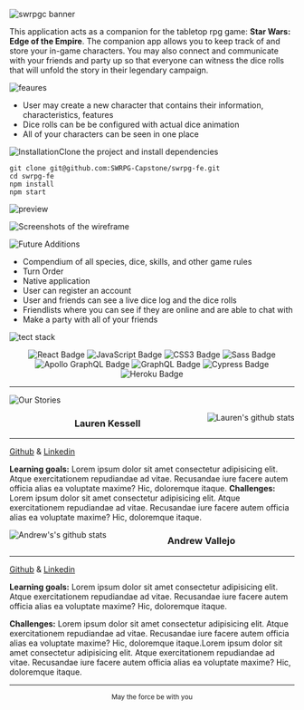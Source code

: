 ![swrpgc banner](https://user-images.githubusercontent.com/17935770/131261369-477cff64-39e5-462a-81bf-3f55944e512e.png)


This application acts as a companion for the tabletop rpg game: **Star Wars: Edge of the Empire**. The companion app allows you to keep track of and store your in-game characters. You may also connect and communicate with your friends and party up so that everyone can witness the dice rolls that will unfold the story in their legendary campaign.



![feaures](https://user-images.githubusercontent.com/17935770/131262008-e0fb73fa-3967-41bb-852d-6fd1f71b45a7.png)

 - User may create a new character that contains their information, characteristics, features
 - Dice rolls can be be configured with actual dice animation
 - All of your characters can be seen in one place

![Installation](https://user-images.githubusercontent.com/17935770/131262041-39ba027b-0d4e-44a6-b599-8f1543ae5c6c.png)Clone the project and install dependencies

```szh 
git clone git@github.com:SWRPG-Capstone/swrpg-fe.git
cd swrpg-fe
npm install 
npm start
```


![preview](https://user-images.githubusercontent.com/17935770/131262055-e0e0afc1-09f9-4730-9f02-8cd4d7a2be09.png)

![Screenshots of the wireframe](https://user-images.githubusercontent.com/17935770/131262115-72dfe9c0-5bae-4c05-b65c-319b952bda52.png)



![Future Additions](https://user-images.githubusercontent.com/17935770/131262136-88628fd2-2b64-41d9-ae44-8f8f32bd03e0.png)

- Compendium of all species, dice, skills, and other game rules
- Turn Order
- Native application
- User can register an account
- User and friends can see a live dice log and the dice rolls
- Friendlists where you can see if they are online and are able to chat with
- Make a party with all of your friends

![tect stack](https://user-images.githubusercontent.com/17935770/131262694-59d17a22-b9e8-4396-b130-cd33d7754e0f.png)

<div align="center">  
<img src="https://img.shields.io/badge/React-61DAFB?logo=react&logoColor=000&style=flat-square" alt="React Badge">
<img src="https://img.shields.io/badge/JavaScript-F7DF1E?logo=javascript&logoColor=000&style=flat-square" alt="JavaScript Badge">
<img src="https://img.shields.io/badge/CSS3-1572B6?logo=css3&logoColor=fff&style=flat-square" alt="CSS3 Badge">
<img src="https://img.shields.io/badge/Sass-C69?logo=sass&logoColor=fff&style=flat-square" alt="Sass Badge"> 
<img src="https://img.shields.io/badge/Apollo%20GraphQL-311C87?logo=apollographql&logoColor=fff&style=flat-square" alt="Apollo GraphQL Badge">
<img src="https://img.shields.io/badge/GraphQL-E434AA?logo=graphql&logoColor=fff&style=flat-square" alt="GraphQL Badge"> 
<img src="https://img.shields.io/badge/Cypress-17202C?logo=cypress&logoColor=fff&style=flat-square" alt="Cypress Badge"> 
<img src="https://img.shields.io/badge/Heroku-430098?logo=heroku&logoColor=fff&style=flat-square" alt="Heroku Badge"> 
</div> 

---

![Our Stories](https://user-images.githubusercontent.com/17935770/131262209-52b60891-6ae5-4546-ae3e-72f9230de3ce.png)


<img align='right' alt="Lauren's github stats" src="https://github-readme-stats.vercel.app/api?username=LKessell&hide=stars&show_icons=true&theme=cobalt">

### <div align=center> **Lauren Kessell** </div>

---

[Github](https://www.github.com/LKessell)
&
[Linkedin](https://www.linkedin.com/in/lauren-kessell/)



**Learning goals:**  Lorem ipsum dolor sit amet consectetur adipisicing elit. Atque exercitationem repudiandae ad vitae. Recusandae iure facere autem officia alias ea voluptate maxime? Hic, doloremque itaque.
**Challenges:** Lorem ipsum dolor sit amet consectetur adipisicing elit. Atque exercitationem repudiandae ad vitae. Recusandae iure facere autem officia alias ea voluptate maxime? Hic, doloremque itaque.


<img align='left' alt="Andrew's's github stats" src="https://github-readme-stats.vercel.app/api?username=andrewvallejo&hide=stars&show_icons=true&theme=ayu-mirage"> 

### <div align=center> **Andrew Vallejo** </div>

---

[Github](https://www.github.com/andrewvallejo)
&
[Linkedin](https://www.linkedin.com/in/andrewvallejo/)


**Learning goals:** Lorem ipsum dolor sit amet consectetur adipisicing elit. Atque exercitationem repudiandae ad vitae. Recusandae iure facere autem officia alias ea voluptate maxime? Hic, doloremque itaque.

**Challenges:** Lorem ipsum dolor sit amet consectetur adipisicing elit. Atque exercitationem repudiandae ad vitae. Recusandae iure facere autem officia alias ea voluptate maxime? Hic, doloremque itaque.Lorem ipsum dolor sit amet consectetur adipisicing elit. Atque exercitationem repudiandae ad vitae. Recusandae iure facere autem officia alias ea voluptate maxime? Hic, doloremque itaque.

---

 <div align='center'><sub>May the force be with you</div></div>

